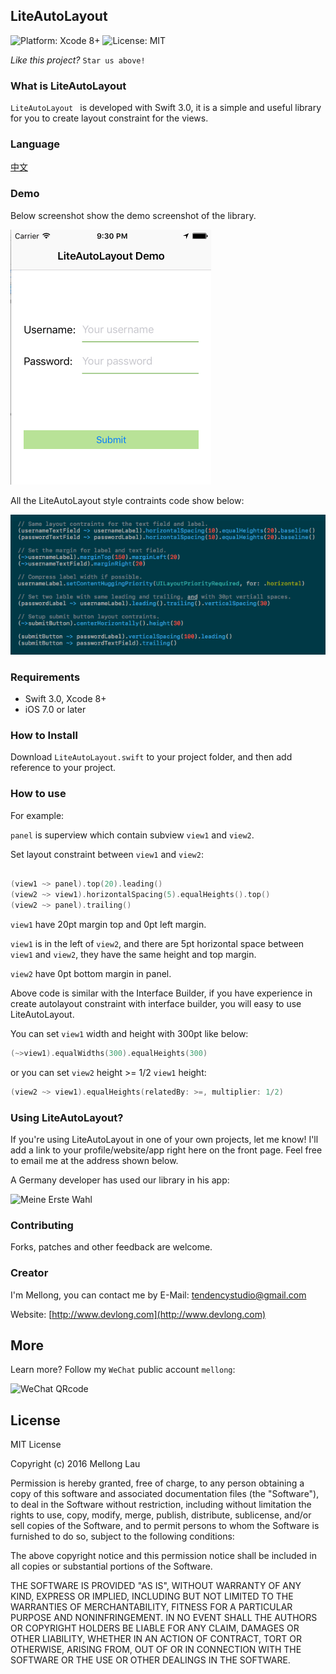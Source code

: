 ## LiteAutoLayout

<p align="left">

<img src="https://img.shields.io/badge/platform-Xcode%208%2B-blue.svg?style=flat" alt="Platform: Xcode 8+"/>
<img src="http://img.shields.io/badge/license-MIT-lightgrey.svg?style=flat" alt="License: MIT" />

</p>

*Like this project?*  `Star us above!`

### What is LiteAutoLayout

`LiteAutoLayout ` is developed with Swift 3.0, it is a simple and useful library for you to create layout constraint for the views. 

### Language

[中文](./README_CN.md)

### Demo

Below screenshot show the demo screenshot of the library.

![Demo](./screenshot.png)

All the LiteAutoLayout style contraints code show below:

![Code](./layout_contraints.png)

### Requirements

* Swift 3.0, Xcode 8+
* iOS 7.0 or later

### How to Install

Download `LiteAutoLayout.swift` to your project folder, and then add reference to your project.

### How to use

For example:

`panel` is superview which contain subview `view1` and `view2`.

Set layout constraint between `view1` and `view2`:

```swift

(view1 ~> panel).top(20).leading()
(view2 ~> view1).horizontalSpacing(5).equalHeights().top()
(view2 ~> panel).trailing()

```

`view1` have 20pt margin top and 0pt left margin.

`view1` is in the left of `view2`, and there are 5pt horizontal space between `view1` and `view2`, they have the same height and top margin.

`view2` have 0pt bottom margin in panel.

Above code is similar with the Interface Builder, if you have experience in create autolayout constraint with interface builder, you will easy to use LiteAutoLayout.


You can set `view1` width and height with 300pt like below:

```swift
(~>view1).equalWidths(300).equalHeights(300)
```

or you can set `view2` height >= 1/2 `view1` height:

```swift
(view2 ~> view1).equalHeights(relatedBy: >=, multiplier: 1/2)
```

### Using LiteAutoLayout?

If you're using LiteAutoLayout in one of your own projects, let me know! I'll add a link to your profile/website/app right here on the front page. Feel free to email me at the address shown below.

A Germany developer has used our library in his app:

![Meine Erste Wahl](http://is1.mzstatic.com/image/thumb/Purple127/v4/ea/da/b1/eadab136-b1f0-4bfb-6f01-2791f12ddaa6/source/175x175bb.jpg)

### Contributing
Forks, patches and other feedback are welcome.

### Creator
I'm Mellong, you can contact me by E-Mail: <tendencystudio@gmail.com>

Website: [http://www.devlong.com](http://www.devlong.com)

## More
Learn more? Follow my `WeChat` public account `mellong`:

![WeChat QRcode](http://www.devlong.com/blogImages/qrcode_for_mellong.jpg)

## License

MIT License

Copyright (c) 2016 Mellong Lau

Permission is hereby granted, free of charge, to any person obtaining a copy
of this software and associated documentation files (the "Software"), to deal
in the Software without restriction, including without limitation the rights
to use, copy, modify, merge, publish, distribute, sublicense, and/or sell
copies of the Software, and to permit persons to whom the Software is
furnished to do so, subject to the following conditions:

The above copyright notice and this permission notice shall be included in all
copies or substantial portions of the Software.

THE SOFTWARE IS PROVIDED "AS IS", WITHOUT WARRANTY OF ANY KIND, EXPRESS OR
IMPLIED, INCLUDING BUT NOT LIMITED TO THE WARRANTIES OF MERCHANTABILITY,
FITNESS FOR A PARTICULAR PURPOSE AND NONINFRINGEMENT. IN NO EVENT SHALL THE
AUTHORS OR COPYRIGHT HOLDERS BE LIABLE FOR ANY CLAIM, DAMAGES OR OTHER
LIABILITY, WHETHER IN AN ACTION OF CONTRACT, TORT OR OTHERWISE, ARISING FROM,
OUT OF OR IN CONNECTION WITH THE SOFTWARE OR THE USE OR OTHER DEALINGS IN THE
SOFTWARE.
